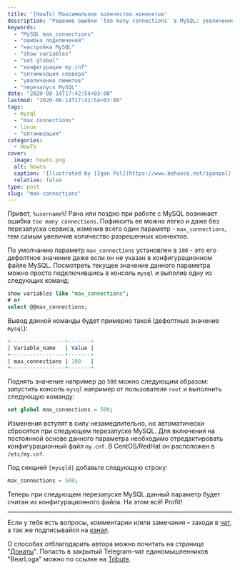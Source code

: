 ```yaml
---
title: '[HowTo] Максимальное количество коннектов'
description: "Решение ошибки 'too many connections' в MySQL: увеличение параметра max_connections, временные и постоянные настройки через консоль и конфигурационный файл."
keywords:
  - "MySQL max_connections"
  - "ошибка подключений"
  - "настройка MySQL"
  - "show variables"
  - "set global"
  - "конфигурация my.cnf"
  - "оптимизация сервера"
  - "увеличение лимитов"
  - "перезапуск MySQL"
date: "2020-08-14T17:42:54+03:00"
lastmod: "2020-08-14T17:42:54+03:00"
tags:
  - mysql
  - "max connections"
  - linux
  - "оптимизация"
categories:
  - HowTo
cover:
  image: howto.png
  alt: howto
  caption: 'Illustrated by [Igan Pol](https://www.behance.net/iganpol)'
  relative: false
type: post
slug: "max-connections"
---
```


Привет, `%username%`! Рано или поздно при работе с MySQL возникает ошибка `too many connections`. Пофиксить ее можно легко и даже без перезапуска сервиса, изменив всего один параметр - `max_connections`, тем самым увеличив количество разрешенных коннектов.

По умолчанию параметр `max_connections` установлен в `100` - это его дефолтное значение даже если он не указан в конфигурационном файле MySQL. Посмотреть текущее значение данного параметра можно просто подключившись в консоль `mysql` и выполив одну из следующих команд:

```sql
show variables like "max_connections";
# or
select @@max_connections;
```

Вывод данной команды будет примерно такой (дефолтные значение `mysql`):

```sql
+-----------------+-------+
| Variable_name   | Value |
+-----------------+-------+
| max_connections | 100   |
+-----------------+-------+
```

Поднять значение например до `500` можно следующим образом: запустить консоль `mysql` например от пользователя `root` и выполнить следующую команду:

```sql
set global max_connections = 500;
```

Изменения вступят в силу незамедлительно, но автоматически сбросятся при следующем перезапуске MySQL. Для включения на постоянной основе данного параметра необходимо отредактировать конфигурационный файл `my.cnf`. В CentOS/RedHat он расположен в `/etc/my.cnf`.

Под секцией `[mysqld]` добавьте следующую строку:

```sql
max_connections = 500;
```

Теперь при следующем перезапуске MySQL данный параметр будет считан из конфигурационного файла. На этом всё! Profit!

---

Если у тебя есть вопросы, комментарии и/или замечания – заходи в [чат](https://ttttt.me/jtprogru_chat), а так же подписывайся на [канал](https://ttttt.me/jtprogru_channel).

О способах отблагодарить автора можно почитать на странице "[Донаты](https://jtprog.ru/donations/)". Попасть в закрытый Telegram-чат единомышленников "BearLoga" можно по ссылке на [Tribute](https://web.tribute.tg/s/oRV).
